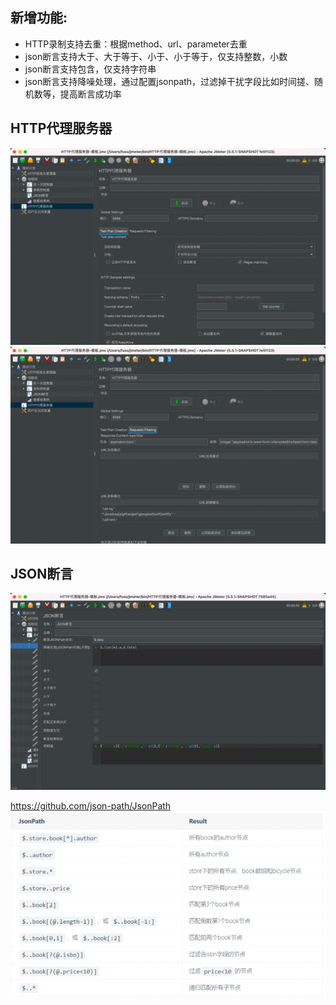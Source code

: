 ## 新增功能:
- HTTP录制支持去重：根据method、url、parameter去重
- json断言支持大于、大于等于、小于、小于等于，仅支持整数，小数
- json断言支持包含，仅支持字符串
- json断言支持降噪处理，通过配置jsonpath，过滤掉干扰字段比如时间搓、随机数等，提高断言成功率

## HTTP代理服务器
![img.png](img.png)
![img_1.png](img_1.png)

## JSON断言
![img_10.png](img_10.png)

https://github.com/json-path/JsonPath
![img_9.png](img_9.png)


